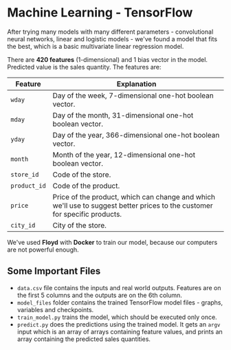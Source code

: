 # Machine Learning - TensorFlow

After trying many models with many different parameters - convolutional neural networks,
linear and logistic models - we've found a model that fits the best, which is
a basic multivariate linear regression model.

There are **420 features** (1-dimensional) and 1 bias vector in the model.
Predicted value is the sales quantity. The features are:

|Feature|Explanation|
|---|---------------|
|`wday`|Day of the week, 7-dimensional one-hot boolean vector.|
|`mday`|Day of the month, 31-dimensional one-hot boolean vector.|
|`yday`|Day of the year, 366-dimensional one-hot boolean vector.|
|`month`|Month of the year, 12-dimensional one-hot boolean vector.|
|`store_id`|Code of the store.|
|`product_id`|Code of the product.|
|`price`|Price of the product, which can change and which we'll use to suggest better prices to the customer for specific products.|
|`city_id`|City of the store.|

We've used **Floyd** with **Docker** to train our model, because our computers are not
powerful enough.

## Some Important Files
- `data.csv` file contains the inputs and real world outputs. Features are on the
first 5 columns and the outputs are on the 6th column.
- `model_files` folder contains the trained TensorFlow model files - graphs, variables
and checkpoints.
- `train_model.py` trains the model, which should be executed only once.
- `predict.py` does the predictions using the trained model. It gets an `argv`
input which is an array of arrays containing feature values, and prints an array
containing the predicted sales quantities.
